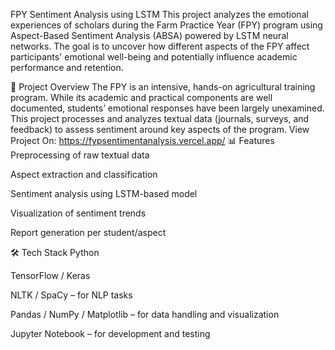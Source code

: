 FPY Sentiment Analysis using LSTM
This project analyzes the emotional experiences of scholars during the Farm Practice Year (FPY) program using Aspect-Based Sentiment Analysis (ABSA) powered by LSTM neural networks. The goal is to uncover how different aspects of the FPY affect participants' emotional well-being and potentially influence academic performance and retention.

🧠 Project Overview
The FPY is an intensive, hands-on agricultural training program. While its academic and practical components are well documented, students’ emotional responses have been largely unexamined. This project processes and analyzes textual data (journals, surveys, and feedback) to assess sentiment around key aspects of the program.
View Project On: https://fypsentimentanalysis.vercel.app/
📊 Features
Preprocessing of raw textual data

Aspect extraction and classification

Sentiment analysis using LSTM-based model

Visualization of sentiment trends

Report generation per student/aspect

🛠️ Tech Stack
Python

TensorFlow / Keras

NLTK / SpaCy – for NLP tasks

Pandas / NumPy / Matplotlib – for data handling and visualization

Jupyter Notebook – for development and testing


